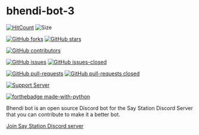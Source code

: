# bhendi-bot-3


[![HitCount](http://hits.dwyl.com/nikhilvayeda/bhendi-bot-3.svg)](https://github.com/nikhilvayeda/bhendi-bot-3)
![Size](https://github-size-badge.herokuapp.com/nikhilvayeda/bhendi-bot-3.svg)

[![GitHub forks](https://img.shields.io/github/forks/nikhilvayeda/bhendi-bot-3.svg?style=social&label=Fork&maxAge=2592000)](https://github.com/nikhilvayeda/bhendi-bot-3/network)
[![GitHub stars](https://img.shields.io/github/stars/nikhilvayeda/bhendi-bot-3.svg?style=social&label=Star&maxAge=2592000)](https://GitHub.com/nikhilvayeda/bhendi-bot-3/stargazers/)

[![GitHub contributors](https://img.shields.io/github/contributors/nikhilvayeda/bhendi-bot-3.svg)](https://GitHub.com/nikhilvayeda/bhendi-bot-3/graphs/contributors/)

[![GitHub issues](https://img.shields.io/github/issues/nikhilvayeda/bhendi-bot-3.svg)](https://GitHub.com/nikhilvayeda/bhendi-bot-3/issues/)
[![GitHub issues-closed](https://img.shields.io/github/issues-closed/nikhilvayeda/bhendi-bot-3.svg)](https://GitHub.com/nikhilvayeda/bhendi-bot-3/issues?q=is%3Aissue+is%3Aclosed)

[![GitHub pull-requests](https://img.shields.io/github/issues-pr/nikhilvayeda/bhendi-bot-3.svg)](https://GitHub.com/nikhilvayeda/bhendi-bot-3/pull/)
[![GitHub pull-requests closed](https://img.shields.io/github/issues-pr-closed/nikhilvayeda/bhendi-bot-3.svg)](https://GitHub.com/nikhilvayeda/bhendi-bot-3/pull/)

[![Support Server](https://img.shields.io/discord/722336877524418620.svg?label=Discord&logo=Discord&colorB=7289da&style=for-the-badge)](https://discord.gg/z3M7Q3Q)

[![forthebadge made-with-python](http://ForTheBadge.com/images/badges/made-with-python.svg)](https://www.python.org/)


Bhendi bot is an open source Discord bot for the Say Station Discord Server
that you can contribute to make it a better bot.

[Join Say Station Discord server](https://discord.gg/z3M7Q3Q)
